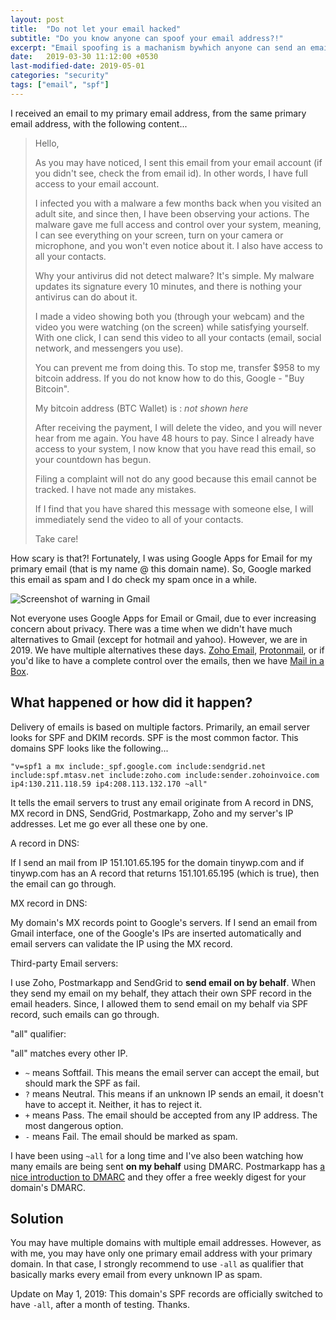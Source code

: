 ```yaml
---
layout: post
title:  "Do not let your email hacked"
subtitle: "Do you know anyone can spoof your email address?!"
excerpt: "Email spoofing is a machanism bywhich anyone can send an email on your behalf as email protocols don't have a way to authenticate emails."
date:   2019-03-30 11:12:00 +0530
last-modified-date: 2019-05-01
categories: "security"
tags: ["email", "spf"]
---
```


I received an email to my primary email address, from the same primary email address, with the following content...

> Hello,
>
> As you may have noticed, I sent this email from your email account (if you didn't see, check the from email id). In other words, I have full access to your email account.
>
> I infected you with a malware a few months back when you visited an adult site, and since then, I have been observing your actions. The malware gave me full access and control over your system, meaning, I can see everything on your screen, turn on your camera or microphone, and you won't even notice about it. I also have access to all your contacts.
>
> Why your antivirus did not detect malware? It's simple. My malware updates its signature every 10 minutes, and there is nothing your antivirus can do about it.
>
> I made a video showing both you (through your webcam) and the video you were watching (on the screen) while satisfying yourself. With one click, I can send this video to all your contacts (email, social network, and messengers you use).
>
> You can prevent me from doing this. To stop me, transfer $958 to my bitcoin address. If you do not know how to do this, Google - "Buy Bitcoin".
>
> My bitcoin address (BTC Wallet) is : *not shown here*
>
> After receiving the payment, I will delete the video, and you will never hear from me again. You have 48 hours to pay. Since I already have access to your system, I now know that you have read this email, so your countdown has begun.
>
> Filing a complaint will not do any good because this email cannot be tracked. I have not made any mistakes.
>
> If I find that you have shared this message with someone else, I will immediately send the video to all of your contacts.
>
> Take care!

How scary is that?! Fortunately, I was using Google Apps for Email for my primary email (that is my name @ this domain name). So, Google marked this email as spam and I do check my spam once in a while.

![Screenshot of warning in Gmail](https://www.tinywp.in/wp-content/uploads/2019/03/scary-email-warning.jpg)

Not everyone uses Google Apps for Email or Gmail, due to ever increasing concern about privacy. There was a time when we didn't have much alternatives to Gmail (except for hotmail and yahoo). However, we are in 2019. We have multiple alternatives these days. [Zoho Email](https://www.zoho.com/mail/), [Protonmail](https://protonmail.com/), or if you'd like to have a complete control over the emails, then we have [Mail in a Box](https://mailinabox.email/).

## What happened or how did it happen?

Delivery of emails is based on multiple factors. Primarily, an email server looks for SPF and DKIM records. SPF is the most common factor. This domains SPF looks like the following...

`"v=spf1 a mx include:_spf.google.com include:sendgrid.net include:spf.mtasv.net include:zoho.com include:sender.zohoinvoice.com ip4:130.211.118.59 ip4:208.113.132.170 ~all"`

It tells the email servers to trust any email originate from A record in DNS, MX record in DNS, SendGrid, Postmarkapp, Zoho and my server's IP addresses. Let me go ever all these one by one.

A record in DNS:

If I send an mail from IP 151.101.65.195 for the domain tinywp.com and if tinywp.com has an A record that returns 151.101.65.195 (which is true), then the email can go through.

MX record in DNS:

My domain's MX records point to Google's servers. If I send an email from Gmail interface, one of the Google's IPs are inserted automatically and email servers can validate the IP using the MX record.

Third-party Email servers:

I use Zoho, Postmarkapp and SendGrid to **send email on by behalf**. When they send my email on my behalf, they attach their own SPF record in the email headers. Since, I allowed them to send email on my behalf via SPF record, such emails can go through.

"all" qualifier:

"all" matches every other IP.

* `~` means Softfail. This means the email server can accept the email, but should mark the SPF as fail.
* `?` means Neutral. This means if an unknown IP sends an email, it doesn't have to accept it. Neither, it has to reject it.
* `+` means Pass. The email should be accepted from any IP address. The most dangerous option.
* `-` means Fail. The email should be marked as spam.

I have been using `~all` for a long time and I've also been watching how many emails are being sent **on my behalf** using DMARC. Postmarkapp has [a nice introduction to DMARC](https://postmarkapp.com/support/article/892-what-is-dmarc) and they offer a free weekly digest for your domain's DMARC.

## Solution

You may have multiple domains with multiple email addresses. However, as with me, you may have only one primary email address with your primary domain. In that case, I strongly recommend to use `-all` as qualifier that basically marks every email from every unknown IP as spam.

Update on May 1, 2019: This domain's SPF records are officially switched to have `-all`, after a month of testing. Thanks.
